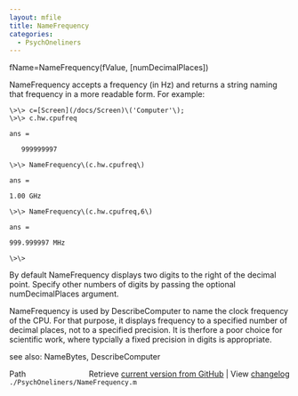 ```yaml
---
layout: mfile
title: NameFrequency
categories:
  - PsychOneliners
---
```


fName=NameFrequency\(fValue, \[numDecimalPlaces\]\)

NameFrequency accepts a frequency \(in Hz\) and returns a
string naming that frequency in a more readable form.  For example:

    \>\> c=[Screen](/docs/Screen)\('Computer'\);
    \>\> c.hw.cpufreq

    ans =

       999999997

    \>\> NameFrequency\(c.hw.cpufreq\)

    ans =

    1.00 GHz

    \>\> NameFrequency\(c.hw.cpufreq,6\)

    ans =

    999.999997 MHz

    \>\>


By default NameFrequency displays two digits to the right of the decimal
point. Specify other numbers of digits by passing the optional
numDecimalPlaces argument.

NameFrequency is used by DescribeComputer to name the clock frequency of
the CPU. For that purpose, it displays frequency to a specified number of
decimal places, not to a specified precision.  It is therfore a poor
choice for scientific work, where typcially a fixed precision in digits
is appropriate.

see also: NameBytes, DescribeComputer


<div class="code_header" style="text-align:right;">
  <span style="float:left;">Path&nbsp;&nbsp;</span> <span class="counter">Retrieve <a href=
  "https://raw.github.com/Psychtoolbox-3/Psychtoolbox-3/beta/./PsychOneliners/NameFrequency.m">current version from GitHub</a> | View <a href=
  "https://github.com/Psychtoolbox-3/Psychtoolbox-3/commits/beta/./PsychOneliners/NameFrequency.m">changelog</a></span>
</div>
<div class="code">
  <code>./PsychOneliners/NameFrequency.m</code>
</div>
